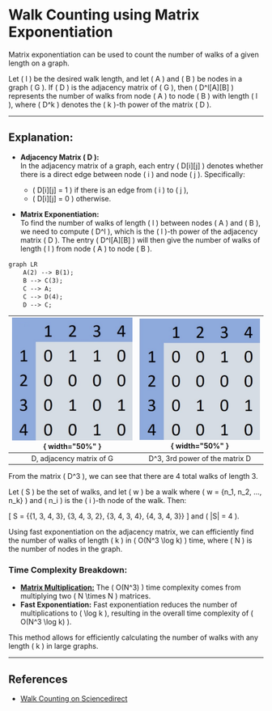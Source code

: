 # Walk Counting using Matrix Exponentiation

Matrix exponentiation can be used to count the number of walks of a given length on a graph.

Let \( l \) be the desired walk length, and let \( A \) and \( B \) be nodes in a graph \( G \). If \( D \) is the adjacency matrix of \( G \), then \( D^l[A][B] \) represents the number of walks from node \( A \) to node \( B \) with length \( l \), where \( D^k \) denotes the \( k \)-th power of the matrix \( D \).

---

## Explanation:

- **Adjacency Matrix \( D \):**  
  In the adjacency matrix of a graph, each entry \( D[i][j] \) denotes whether there is a direct edge between node \( i \) and node \( j \). Specifically:
  - \( D[i][j] = 1 \) if there is an edge from \( i \) to \( j \),
  - \( D[i][j] = 0 \) otherwise.

- **Matrix Exponentiation:**  
  To find the number of walks of length \( l \) between nodes \( A \) and \( B \), we need to compute \( D^l \), which is the \( l \)-th power of the adjacency matrix \( D \). The entry \( D^l[A][B] \) will then give the number of walks of length \( l \) from node \( A \) to node \( B \).

```mermaid
graph LR
    A(2) --> B(1);
    B --> C(3);
    C --> A;
    C --> D(4);
    D --> C;
```


| ![D, adjacency matrix of G](img/1st_power_matrix.png){ width="50%" } | ![D^3, 3rd power of the matrix D](img/3rd_power_matrix.png){ width="50%" } |
|:--------------------------------------------------------------------:|:--------------------------------------------------------------------------:|
| D, adjacency matrix of G                                              | D^3, 3rd power of the matrix D                                               |


From the matrix \( D^3 \), we can see that there are 4 total walks of length 3.

Let \( S \) be the set of walks, and let \( w \) be a walk where \( w = \{n_1, n_2, ..., n_k\} \) and \( n_i \) is the \( i \)-th node of the walk. Then:

\[
S = \{\{1, 3, 4, 3\}, \{3, 4, 3, 2\}, \{3, 4, 3, 4\}, \{4, 3, 4, 3\}\}
\]
and \( |S| = 4 \).

Using fast exponentiation on the adjacency matrix, we can efficiently find the number of walks of length \( k \) in \( O(N^3 \log k) \) time, where \( N \) is the number of nodes in the graph.

### Time Complexity Breakdown:
- [**Matrix Multiplication:**](https://en.wikipedia.org/wiki/Matrix_multiplication) The \( O(N^3) \) time complexity comes from multiplying two \( N \times N \) matrices.
- **Fast Exponentiation:** Fast exponentiation reduces the number of multiplications to \( \log k \), resulting in the overall time complexity of \( O(N^3 \log k) \).

This method allows for efficiently calculating the number of walks with any length \( k \) in large graphs.

---

## References

- [Walk Counting on Sciencedirect](https://www.sciencedirect.com/science/article/pii/S0012365X08002008)